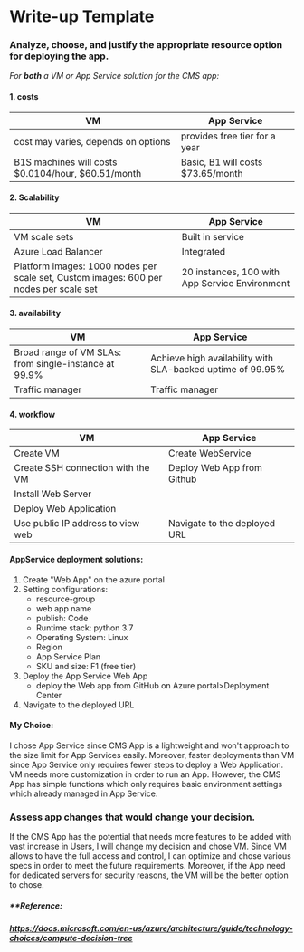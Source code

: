 # Write-up Template

### Analyze, choose, and justify the appropriate resource option for deploying the app.

*For **both** a VM or App Service solution for the CMS app:*

#### **1. costs**  
|VM|App Service|
|-----------|------------|
|cost may varies, depends on options |provides free tier for a year|  
| B1S machines will costs $0.0104/hour, $60.51/month | Basic, B1 will costs $73.65/month|


#### **2. Scalability**
|VM|App Service
|-----------|------------|
| VM scale sets| Built in service|
|Azure Load Balancer| Integrated | 
|Platform images: 1000 nodes per scale set, Custom images: 600 per nodes per scale set| 20 instances, 100 with App Service Environment|

#### **3. availability**
|VM|App Service
|-----------|------------|
|Broad range of VM SLAs: from single-instance at 99.9%| Achieve high availability with SLA-backed uptime of 99.95%
|Traffic manager | Traffic manager|


#### **4. workflow**
|VM|App Service
|-----------|------------|
| Create VM | Create WebService|
| Create SSH connection with the VM | Deploy Web App from Github |
| Install Web Server|
| Deploy Web Application | 
|Use public IP address to view web| Navigate to the deployed URL| 


#### **AppService deployment solutions:**
1. Create "Web App" on the azure portal
2. Setting configurations:
    + resource-group
    + web app name
    + publish: Code
    + Runtime stack: python 3.7
    + Operating System: Linux
    + Region
    + App Service Plan
    + SKU and size: F1 (free tier)
3. Deploy the App Service Web App
    + deploy the Web app from GitHub on Azure portal>Deployment Center
4. Navigate to the deployed URL

#### My Choice: 
I chose App Service since CMS App is a lightweight and won't approach to the size limit for App Services easily. Moreover, faster deployments than VM since App Service only requires fewer steps to deploy a Web Application. VM needs more customization in order to run an App. However, the CMS App has simple functions which only requires basic environment settings which already managed in App Service.


### Assess app changes that would change your decision.
If the CMS App has the potential that needs more features to be added with vast increase in Users, I will change my decision and chose VM.
Since VM allows to have the full access and control, I can optimize and chose various specs in order to meet the future requirements. Moreover, if the App need for dedicated servers for security reasons, the VM will be the better option to chose.



##### **Reference:
##### https://docs.microsoft.com/en-us/azure/architecture/guide/technology-choices/compute-decision-tree
